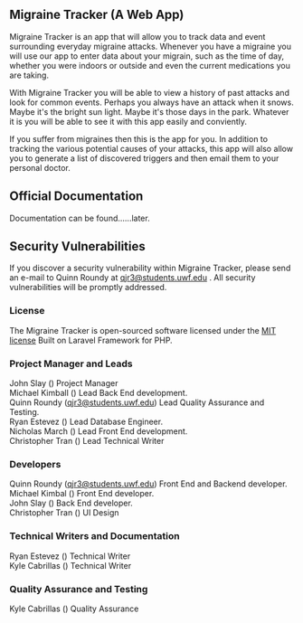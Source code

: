 ## Migraine Tracker (A Web App)

Migraine Tracker is an app that will allow you to track data and event surrounding everyday migraine attacks. Whenever you have a migraine you will use our app to enter data about your migrain, such as the time of day, whether you were indoors or outside and even the current medications you are taking.

With Migraine Tracker you will be able to view a history of past attacks and look for common events. Perhaps you always have an attack when it snows. Maybe it's the bright sun light. Maybe it's those days in the park. Whatever it is you will be able to see it with this app easily and conviently.

If you suffer from migraines then this is the app for you. In addition to tracking the various potential causes of your attacks, this app will also allow you to generate a list of discovered triggers and then email them to your personal doctor.

## Official Documentation

Documentation can be found......later.

## Security Vulnerabilities

If you discover a security vulnerability within Migraine Tracker, please send an e-mail to Quinn Roundy at qjr3@students.uwf.edu . All security vulnerabilities will be promptly addressed.

### License

The Migraine Tracker is open-sourced software licensed under the [MIT license](http://opensource.org/licenses/MIT)
Built on Laravel Framework for PHP.

### Project Manager and Leads

John Slay () Project Manager<br>
Michael Kimball () Lead Back End development.<br>
Quinn Roundy (qjr3@students.uwf.edu) Lead Quality Assurance and Testing.<br>
Ryan Estevez () Lead Database Engineer.<br>
Nicholas March () Lead Front End development.<br>
Christopher Tran () Lead Technical Writer

### Developers

Quinn Roundy (qjr3@students.uwf.edu) Front End and Backend developer.<br>
Michael Kimbal () Front End developer.<br>
John Slay () Back End developer.<br>
Christopher Tran () UI Design

### Technical Writers and Documentation

Ryan Estevez () Technical Writer<br>
Kyle Cabrillas () Technical Writer

### Quality Assurance and Testing

Kyle Cabrillas () Quality Assurance
